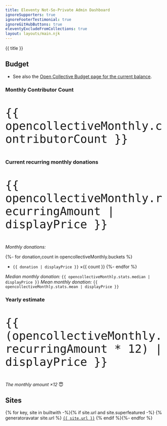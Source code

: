 ```yaml
---
title: Eleventy Not-So-Private Admin Dashboard
ignoreSupporters: true
ignoreFooterTestimonial: true
ignoreGitHubButtons: true
eleventyExcludeFromCollections: true
layout: layouts/main.njk
---
```

{{ title }}

## Budget

* See also the [Open Collective Budget page for the current balance](https://opencollective.com/11ty#section-budget).

### Monthly Contributor Count

<p style="font-size: 3em"><code>{{ opencollectiveMonthly.contributorCount }}</code></p>

### Current recurring monthly donations

<p style="font-size: 3em"><code>{{ opencollectiveMonthly.recurringAmount | displayPrice }}</code></p>

_Monthly donations:_

{%- for donation,count in opencollectiveMonthly.buckets %}
* `{{ donation | displayPrice }}` ×{{ count }}
{%- endfor %}

_Median monthly donation:_ `{{ opencollectiveMonthly.stats.median | displayPrice }}`
_Mean monthly donation:_ `{{ opencollectiveMonthly.stats.mean | displayPrice }}`

### Yearly estimate

<p style="font-size: 3em"><code>{{ (opencollectiveMonthly.recurringAmount * 12) | displayPrice }}</code></p>

_The monthly amount ×12_ 😇

## Sites

{% for key, site in builtwith -%}{% if site.url and site.superfeatured -%}
{% generatoravatar site.url %} [`{{ site.url }}`]({{site.url}})
{% endif %}{%- endfor %}